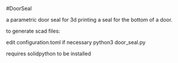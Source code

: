 #DoorSeal

a parametric door seal for 3d printing a seal for the bottom of a door.

to generate scad files:

edit configuration.toml if necessary
python3 door_seal.py

requires solidpython to be installed